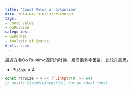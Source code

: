 ```yaml
---
title: "Const Value of GoRuntime"
date: 2019-04-10T01:32:19+08:00
tags:
- Const Value
- GoRuntime
categories: 
- GoKernel
- Analysis of Source
draft: true
---
```


最近在看Go Runtime源码的时候，发现很多字面量，比较有意思。

- PtrSize = 4

```go
const PtrSize = 4 << (^uintptr(0) >> 64)
// unsafe.Sizeof(uintptr(0)) but an ideal const
```

